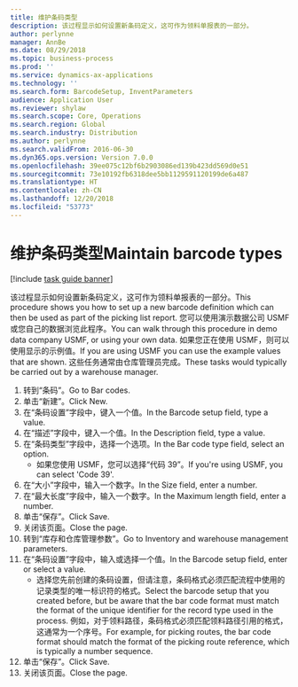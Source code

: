 ```yaml
---
title: 维护条码类型
description: 该过程显示如何设置新条码定义，这可作为领料单报表的一部分。
author: perlynne
manager: AnnBe
ms.date: 08/29/2018
ms.topic: business-process
ms.prod: ''
ms.service: dynamics-ax-applications
ms.technology: ''
ms.search.form: BarcodeSetup, InventParameters
audience: Application User
ms.reviewer: shylaw
ms.search.scope: Core, Operations
ms.search.region: Global
ms.search.industry: Distribution
ms.author: perlynne
ms.search.validFrom: 2016-06-30
ms.dyn365.ops.version: Version 7.0.0
ms.openlocfilehash: 39ee075c12bf6b2903086ed139b423dd569d0e51
ms.sourcegitcommit: 73e10192fb6318dee5bb1129591120199de6a487
ms.translationtype: HT
ms.contentlocale: zh-CN
ms.lasthandoff: 12/20/2018
ms.locfileid: "53773"
---
```

# <a name="maintain-barcode-types"></a><span data-ttu-id="744ae-103">维护条码类型</span><span class="sxs-lookup"><span data-stu-id="744ae-103">Maintain barcode types</span></span>

[!include [task guide banner](../../includes/task-guide-banner.md)]

<span data-ttu-id="744ae-104">该过程显示如何设置新条码定义，这可作为领料单报表的一部分。</span><span class="sxs-lookup"><span data-stu-id="744ae-104">This procedure shows you how to set up a new barcode definition which can then be used as part of the picking list report.</span></span> <span data-ttu-id="744ae-105">您可以使用演示数据公司 USMF 或您自己的数据浏览此程序。</span><span class="sxs-lookup"><span data-stu-id="744ae-105">You can walk through this procedure in demo data company USMF, or using your own data.</span></span> <span data-ttu-id="744ae-106">如果您正在使用 USMF，则可以使用显示的示例值。</span><span class="sxs-lookup"><span data-stu-id="744ae-106">If you are using USMF you can use the example values that are shown.</span></span> <span data-ttu-id="744ae-107">这些任务通常由仓库管理员完成。</span><span class="sxs-lookup"><span data-stu-id="744ae-107">These tasks would typically be carried out by a warehouse manager.</span></span>

1. <span data-ttu-id="744ae-108">转到“条码”。</span><span class="sxs-lookup"><span data-stu-id="744ae-108">Go to Bar codes.</span></span>
2. <span data-ttu-id="744ae-109">单击“新建”。</span><span class="sxs-lookup"><span data-stu-id="744ae-109">Click New.</span></span>
3. <span data-ttu-id="744ae-110">在“条码设置”字段中，键入一个值。</span><span class="sxs-lookup"><span data-stu-id="744ae-110">In the Barcode setup field, type a value.</span></span>
4. <span data-ttu-id="744ae-111">在“描述”字段中，键入一个值。</span><span class="sxs-lookup"><span data-stu-id="744ae-111">In the Description field, type a value.</span></span>
5. <span data-ttu-id="744ae-112">在“条码类型”字段中，选择一个选项。</span><span class="sxs-lookup"><span data-stu-id="744ae-112">In the Bar code type field, select an option.</span></span>
    * <span data-ttu-id="744ae-113">如果您使用 USMF，您可以选择“代码 39”。</span><span class="sxs-lookup"><span data-stu-id="744ae-113">If you're using USMF, you can select 'Code 39'.</span></span>  
6. <span data-ttu-id="744ae-114">在“大小”字段中，输入一个数字。</span><span class="sxs-lookup"><span data-stu-id="744ae-114">In the Size field, enter a number.</span></span>
7. <span data-ttu-id="744ae-115">在“最大长度”字段中，输入一个数字。</span><span class="sxs-lookup"><span data-stu-id="744ae-115">In the Maximum length field, enter a number.</span></span>
8. <span data-ttu-id="744ae-116">单击“保存”。</span><span class="sxs-lookup"><span data-stu-id="744ae-116">Click Save.</span></span>
9. <span data-ttu-id="744ae-117">关闭该页面。</span><span class="sxs-lookup"><span data-stu-id="744ae-117">Close the page.</span></span>
10. <span data-ttu-id="744ae-118">转到“库存和仓库管理参数”。</span><span class="sxs-lookup"><span data-stu-id="744ae-118">Go to Inventory and warehouse management parameters.</span></span>
11. <span data-ttu-id="744ae-119">在“条码设置”字段中，输入或选择一个值。</span><span class="sxs-lookup"><span data-stu-id="744ae-119">In the Barcode setup field, enter or select a value.</span></span>
    * <span data-ttu-id="744ae-120">选择您先前创建的条码设置，但请注意，条码格式必须匹配流程中使用的记录类型的唯一标识符的格式。</span><span class="sxs-lookup"><span data-stu-id="744ae-120">Select the barcode setup that you created before, but be aware that the bar code format must match the format of the unique identifier for the record type used in the process.</span></span> <span data-ttu-id="744ae-121">例如，对于领料路径，条码格式必须匹配领料路径引用的格式，这通常为一个序号。</span><span class="sxs-lookup"><span data-stu-id="744ae-121">For example, for picking routes, the bar code format should match the format of the picking route reference, which is typically a number sequence.</span></span>  
12. <span data-ttu-id="744ae-122">单击“保存”。</span><span class="sxs-lookup"><span data-stu-id="744ae-122">Click Save.</span></span>
13. <span data-ttu-id="744ae-123">关闭该页面。</span><span class="sxs-lookup"><span data-stu-id="744ae-123">Close the page.</span></span>

